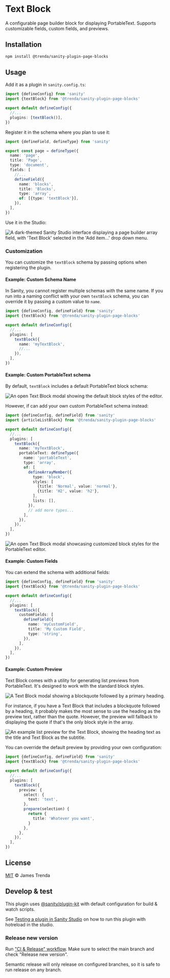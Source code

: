 # Text Block

A configurable page builder block for displaying PortableText. Supports customizable fields, custom fields, and previews.

## Installation

```sh
npm install @trenda/sanity-plugin-page-blocks
```

## Usage

Add it as a plugin in `sanity.config.ts`:

```ts
import {defineConfig} from 'sanity'
import {textBlock} from '@trenda/sanity-plugin-page-blocks'

export default defineConfig({
  //...
  plugins: [textBlock()],
})
```

Register it in the schema where you plan to use it:

```ts
import {defineField, defineType} from 'sanity'

export const page = defineType({
  name: 'page',
  title: 'Page',
  type: 'document',
  fields: [
    //...
    defineField({
      name: 'blocks',
      title: 'Blocks',
      type: 'array',
      of: [{type: 'textBlock'}],
    }),
  ],
})
```

Use it in the Studio:

![A dark-themed Sanity Studio interface displaying a page builder array field, with 'Text Block' selected in the 'Add item...' drop down menu.](assets/sanity-plugin-page-blocks-text-block.png)

### Customization

You can customize the `textBlock` schema by passing options when registering the plugin.

#### Example: Custom Schema Name

In Sanity, you cannot register multiple schemas with the same name. If you run into a naming conflict with your own `textBlock` schema, you can override it by passing a custom value to `name`.

```ts
import {defineConfig, defineField} from 'sanity'
import {textBlock} from '@trenda/sanity-plugin-page-blocks'

export default defineConfig({
  //...
  plugins: [
    textBlock({
      name: 'myTextBlock',
      //...
    }),
  ],
})
```

#### Example: Custom PortableText schema

By default, `textBlock` includes a default PortableText block schema:

![An open Text Block modal showing the default block styles of the editor.](assets/sanity-plugin-page-blocks-text-block-default-blocks.png)

However, if can add your own custom PortableText schema instead:

```ts
import {defineConfig, defineField} from 'sanity'
import {articleListBlock} from '@trenda/sanity-plugin-page-blocks'

export default defineConfig({
  //...
  plugins: [
    textBlock({
      name: 'myTextBlock',
      portableText: defineType({
        name: 'portableText',
        type: 'array',
        of: [
          defineArrayMember({
            type: 'block',
            styles: [
              {title: 'Normal', value: 'normal'},
              {title: 'H2', value: 'h2'},
            ],
            lists: [],
          }),
          // add more types...
        ],
      }),
    }),
  ],
})
```

![An open Text Block modal showcasing customized block styles for the PortableText editor.](assets/sanity-plugin-page-blocks-text-block-custom-blocks.png)

#### Example: Custom Fields

You can extend the schema with additional fields:

```ts
import {defineConfig, defineField} from 'sanity'
import {textBlock} from '@trenda/sanity-plugin-page-blocks'

export default defineConfig({
  //...
  plugins: [
    textBlock({
      customFields: [
        defineField({
          name: 'myCustomField',
          title: 'My Custom Field',
          type: 'string',
        }),
      ],
    }),
  ],
})
```

#### Example: Custom Preview

Text Block comes with a utility for generating list previews from PortableText. It's designed to work with the standard block styles.

![A Text Block modal showing a blockquote followed by a primary heading.](assets/sanity-plugin-page-blocks-text-block-quote-first-then-heading.png)

For instance, if you have a Text Block that includes a blockquote followed by a heading, it probably makes the most sense to use the heading as the preview text, rather than the quote. However, the preview will fallback to displaying the quote if that's the only block style in the array.

![An example list preview for the Text Block, showing the heading text as the title and Text Block as the subtitle.](assets/sanity-plugin-page-blocks-text-block-preview.png)

You can override the default preview by providing your own configuration:

```ts
import {defineConfig, defineField} from 'sanity'
import {textBlock} from '@trenda/sanity-plugin-page-blocks'

export default defineConfig({
  //...
  plugins: [
    textBlock({
      preview: {
        select: {
          text: 'text',
        },
        prepare(selection) {
          return {
            title: 'Whatever you want',
          }
        },
      },
    }),
  ],
})
```

## License

[MIT](LICENSE) © James Trenda

## Develop & test

This plugin uses [@sanity/plugin-kit](https://github.com/sanity-io/plugin-kit)
with default configuration for build & watch scripts.

See [Testing a plugin in Sanity Studio](https://github.com/sanity-io/plugin-kit#testing-a-plugin-in-sanity-studio)
on how to run this plugin with hotreload in the studio.

### Release new version

Run ["CI & Release" workflow](TODO/actions/workflows/main.yml).
Make sure to select the main branch and check "Release new version".

Semantic release will only release on configured branches, so it is safe to run release on any branch.
